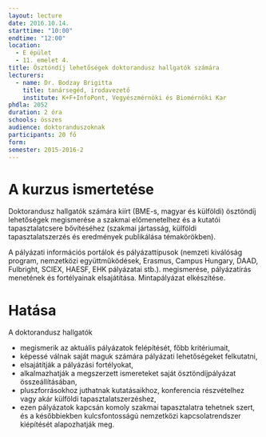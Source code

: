 ```yaml
---
layout: lecture
date: 2016.10.14.
starttime: "10:00"
endtime: "12:00"
location:
  - E épület
  - 11. emelet 4.
title: Ösztöndíj lehetőségek doktorandusz hallgatók számára
lecturers:
  - name: Dr. Bodzay Brigitta
    title: tanársegéd, irodavezető
    institute: K+F+InfoPont, Vegyészmérnöki és Biomérnöki Kar
phdla: 2052
duration: 2 óra
schools: összes
audience: doktoranduszoknak
participants: 20 fő
form: 
semester: 2015-2016-2
---
```


# A kurzus ismertetése

Doktorandusz hallgatók számára kiírt (BME-s, magyar és külföldi) ösztöndíj lehetőségek megismerése a szakmai előmenetelhez és a kutatói tapasztalatcsere bővítéséhez (szakmai jártasság, külföldi tapasztalatszerzés és eredmények publikálása témakörökben). 

A pályázati információs portálok és pályázattípusok (nemzeti kiválóság program, nemzetközi együttműködések, Erasmus, Campus Hungary, DAAD, Fulbright, SCIEX, HAESF, EHK pályázatai stb.). megismerése, pályázatírás menetének és fortélyainak elsajátítása. Mintapályázat elkészítése.

# Hatása

A doktorandusz hallgatók

* megismerik az aktuális pályázatok felépítését, főbb kritériumait,
* képessé válnak saját maguk számára pályázati lehetőségeket felkutatni,
* elsajátítják a pályázási fortélyokat,
* alkalmazhatják a megszerzett ismereteket saját ösztöndíjpályázat összeállításában,
* pluszforrásokhoz juthatnak kutatásaikhoz, konferencia részvételhez vagy akár külföldi tapasztalatszerzéshez,
* ezen pályázatok kapcsán komoly szakmai tapasztalatra tehetnek szert, és a későbbiekben kulcsfontosságú nemzetközi kapcsolatrendszer kiépítését alapozhatják meg.
